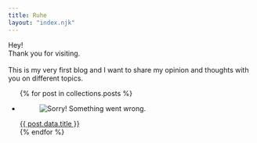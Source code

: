 ```yaml
---
title: Ruhe
layout: "index.njk"
---
```

<div class="intro">
Hey!<br>Thank you for visiting.<br><br> This is my very first blog and I want to share my opinion and thoughts with you on different topics.
</div>
<div>
<ul>
{% for post in collections.posts %}
 <li>
 
 <figure class="music-img">
        <img src="{{ post.data.path }}" alt="Sorry! Something went wrong.">
 </figure>
 <a href="{{ post.url }}" class="img-data">
 {{ post.data.title }}
 </a>
 </li>
{% endfor %}

</ul>
</div>